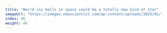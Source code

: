 ```yaml
---
title: "Weird icy balls in space could be a totally new kind of star"
imageUrl: "https://images.newscientist.com/wp-content/uploads/2025/01/17171649/SEI_236310831.jpg?width=788"
index: 46
weight: 46
---
```

